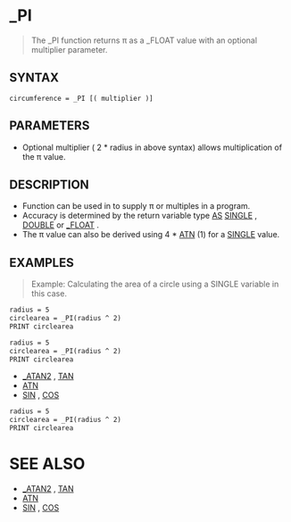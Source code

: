 # _PI
> The _PI function returns π as a _FLOAT value with an optional multiplier parameter.

## SYNTAX
`circumference = _PI [( multiplier )]`

## PARAMETERS
* Optional multiplier ( 2 * radius in above syntax) allows multiplication of the π value.


## DESCRIPTION
* Function can be used in to supply π or multiples in a program.
* Accuracy is determined by the return variable type [AS](AS.md) [SINGLE](SINGLE.md) , [DOUBLE](DOUBLE.md) or [_FLOAT](_FLOAT.md) .
* The π value can also be derived using 4 * [ATN](ATN.md) (1) for a [SINGLE](SINGLE.md) value.


## EXAMPLES
> Example: Calculating the area of a circle using a SINGLE variable in this case.

```vb
radius = 5
circlearea = _PI(radius ^ 2)
PRINT circlearea
```


```vb
radius = 5
circlearea = _PI(radius ^ 2)
PRINT circlearea
```

* [_ATAN2](_ATAN2.md) , [TAN](TAN.md)
* [ATN](ATN.md)
* [SIN](SIN.md) , [COS](COS.md)

```vb
radius = 5
circlearea = _PI(radius ^ 2)
PRINT circlearea
```



# SEE ALSO
* [_ATAN2](_ATAN2.md) , [TAN](TAN.md)
* [ATN](ATN.md)
* [SIN](SIN.md) , [COS](COS.md)

